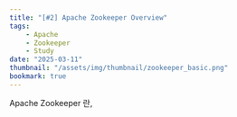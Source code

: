 ```yaml
---
title: "[#2] Apache Zookeeper Overview"
tags:
    - Apache
	- Zookeeper
    - Study
date: "2025-03-11"
thumbnail: "/assets/img/thumbnail/zookeeper_basic.png"
bookmark: true
---
```


Apache Zookeeper 란,